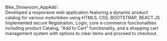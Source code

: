 Bike_Showroom_AppAdd :    
Developed a responsive web application featuring a dynamic product catalog for various motorbikes using HTML5, CSS, BOOTSTRAP, REACT.JS .
Implemented  secure Registration, Login, core e-commerce functionalities including product Catalog, "Add to Cart" functionality, and a shopping cart management system with options to clear items and proceed to checkout.
